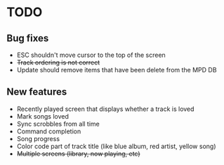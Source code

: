TODO
====

Bug fixes
---------
- ESC shouldn't move cursor to the top of the screen
- ~~Track ordering is not correct~~
- Update should remove items that have been delete from the MPD DB

New features
------------
- Recently played screen that displays whether a track is loved
- Mark songs loved
- Sync scrobbles from all time
- Command completion
- Song progress
- Color code part of track title (like blue album, red artist, yellow song)
- ~~Multiple screens (library, now playing, etc)~~
